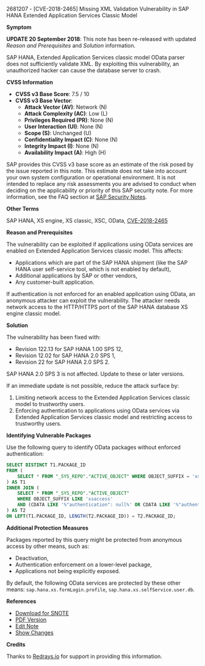 2681207 - [CVE-2018-2465] Missing XML Validation Vulnerability in SAP HANA Extended Application Services Classic Model

**Symptom**

**UPDATE 20 September 2018**: This note has been re-released with updated *Reason and Prerequisites* and *Solution* information.

SAP HANA, Extended Application Services classic model OData parser does not sufficiently validate XML. By exploiting this vulnerability, an unauthorized hacker can cause the database server to crash.

**CVSS Information**

- **CVSS v3 Base Score**: 7.5 / 10
- **CVSS v3 Base Vector**:
  - **Attack Vector (AV)**: Network (N)
  - **Attack Complexity (AC)**: Low (L)
  - **Privileges Required (PR)**: None (N)
  - **User Interaction (UI)**: None (N)
  - **Scope (S)**: Unchanged (U)
  - **Confidentiality Impact (C)**: None (N)
  - **Integrity Impact (I)**: None (N)
  - **Availability Impact (A)**: High (H)

SAP provides this CVSS v3 base score as an estimate of the risk posed by the issue reported in this note. This estimate does not take into account your own system configuration or operational environment. It is not intended to replace any risk assessments you are advised to conduct when deciding on the applicability or priority of this SAP security note. For more information, see the FAQ section at [SAP Security Notes](https://me.sap.com/support/sfm/notes).

**Other Terms**

SAP HANA, XS engine, XS classic, XSC, OData, [CVE-2018-2465](https://cve.mitre.org/cgi-bin/cvename.cgi?name=CVE-2018-2465)

**Reason and Prerequisites**

The vulnerability can be exploited if applications using OData services are enabled on Extended Application Services classic model. This affects:

- Applications which are part of the SAP HANA shipment (like the SAP HANA user self-service tool, which is not enabled by default),
- Additional applications by SAP or other vendors,
- Any customer-built application.

If authentication is not enforced for an enabled application using OData, an anonymous attacker can exploit the vulnerability. The attacker needs network access to the HTTP/HTTPS port of the SAP HANA database XS engine classic model.

**Solution**

The vulnerability has been fixed with:

- Revision 122.13 for SAP HANA 1.00 SPS 12,
- Revision 12.02 for SAP HANA 2.0 SPS 1,
- Revision 22 for SAP HANA 2.0 SPS 2.

SAP HANA 2.0 SPS 3 is not affected. Update to these or later versions.

If an immediate update is not possible, reduce the attack surface by:

1. Limiting network access to the Extended Application Services classic model to trustworthy users.
2. Enforcing authentication to applications using OData services via Extended Application Services classic model and restricting access to trustworthy users.

**Identifying Vulnerable Packages**

Use the following query to identify OData packages without enforced authentication:

```sql
SELECT DISTINCT T1.PACKAGE_ID
FROM (
    SELECT * FROM "_SYS_REPO"."ACTIVE_OBJECT" WHERE OBJECT_SUFFIX = 'xsodata'
) AS T1
INNER JOIN (
    SELECT * FROM "_SYS_REPO"."ACTIVE_OBJECT" 
    WHERE OBJECT_SUFFIX LIKE 'xsaccess' 
    AND (CDATA LIKE '%"authentication": null%' OR CDATA LIKE '%"authentication":null%')
) AS T2
ON LEFT(T1.PACKAGE_ID, LENGTH(T2.PACKAGE_ID)) = T2.PACKAGE_ID;
```

**Additional Protection Measures**

Packages reported by this query might be protected from anonymous access by other means, such as:

- Deactivation,
- Authentication enforcement on a lower-level package,
- Applications not being explicitly exposed.

By default, the following OData services are protected by these other means: `sap.hana.xs.formLogin.profile`, `sap.hana.xs.selfService.user.db`.

**References**

- [Download for SNOTE](https://me.sap.com/notes/0040000001779512018)
- [PDF Version](https://userapps.support.sap.com/sap/support/sfm/notes/print/0002681207?language=en-US&token=8E765C5FCC92CBC1AD21C8432BED914F)
- [Edit Note](https://me.sap.com/sap/support/notes/edit/0002681207)
- [Show Changes](https://me.sap.com/notesLatestChanges/0002681207/E/diff)

**Credits**

Thanks to [Redrays.io](https://redrays.io) for support in providing this information.